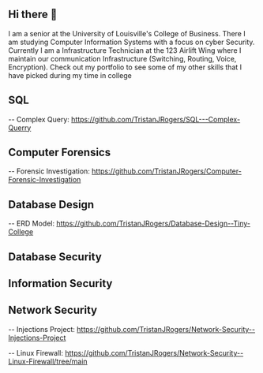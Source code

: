 ## Hi there 👋

I am a senior at the University of Louisville's College of Business. There I am studying Computer Information Systems with a focus on cyber Security.
Currently I am a Infrastructure Technician at the 123 Airlift Wing where I maintain our communication Infrastructure (Switching, Routing, Voice, Encryption). 
Check out my portfolio to see some of my other skills that I have picked during my time in college

## SQL
-- Complex Query: https://github.com/TristanJRogers/SQL---Complex-Querry 

## Computer Forensics

-- Forensic Investigation: https://github.com/TristanJRogers/Computer-Forensic-Investigation 

## Database Design

-- ERD Model: https://github.com/TristanJRogers/Database-Design--Tiny-College 

## Database Security

## Information Security

## Network Security

-- Injections Project: https://github.com/TristanJRogers/Network-Security--Injections-Project

-- Linux Firewall: https://github.com/TristanJRogers/Network-Security--Linux-Firewall/tree/main 
